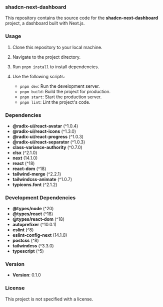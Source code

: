 ### shadcn-next-dashboard

This repository contains the source code for the **shadcn-next-dashboard** project, a dashboard built with Next.js. 

### Usage

1. Clone this repository to your local machine.
2. Navigate to the project directory.
3. Run `pnpm install` to install dependencies.
4. Use the following scripts:

   - `pnpm dev`: Run the development server.
   - `pnpm build`: Build the project for production.
   - `pnpm start`: Start the production server.
   - `pnpm lint`: Lint the project's code.

### Dependencies

- **@radix-ui/react-avatar** (^1.0.4)
- **@radix-ui/react-icons** (^1.3.0)
- **@radix-ui/react-progress** (^1.0.3)
- **@radix-ui/react-separator** (^1.0.3)
- **class-variance-authority** (^0.7.0)
- **clsx** (^2.1.0)
- **next** (14.1.0)
- **react** (^18)
- **react-dom** (^18)
- **tailwind-merge** (^2.2.1)
- **tailwindcss-animate** (^1.0.7)
- **typicons.font** (^2.1.2)

### Development Dependencies

- **@types/node** (^20)
- **@types/react** (^18)
- **@types/react-dom** (^18)
- **autoprefixer** (^10.0.1)
- **eslint** (^8)
- **eslint-config-next** (14.1.0)
- **postcss** (^8)
- **tailwindcss** (^3.3.0)
- **typescript** (^5)

### Version

- **Version**: 0.1.0

### License

This project is not specified with a license.